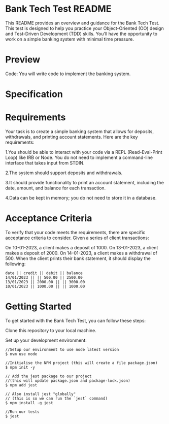# Bank Tech Test README
This README provides an overview and guidance for the Bank Tech Test. This test is designed to help you practice your Object-Oriented (OO) design and Test-Driven Development (TDD) skills. You'll have the opportunity to work on a simple banking system with minimal time pressure.

# Preview
Code: You will write code to implement the banking system.

# Specification
# Requirements
Your task is to create a simple banking system that allows for deposits, withdrawals, and printing account statements. Here are the key requirements:

1.You should be able to interact with your code via a REPL (Read-Eval-Print Loop) like IRB or Node. You do not need to implement a command-line interface that takes input from STDIN.

2.The system should support deposits and withdrawals.

3.It should provide functionality to print an account statement, including the date, amount, and balance for each transaction.

4.Data can be kept in memory; you do not need to store it in a database.

# Acceptance Criteria
To verify that your code meets the requirements, there are specific acceptance criteria to consider. Given a series of client transactions:

On 10-01-2023, a client makes a deposit of 1000.
On 13-01-2023, a client makes a deposit of 2000.
On 14-01-2023, a client makes a withdrawal of 500.
When the client prints their bank statement, it should display the following:

```
date || credit || debit || balance
14/01/2023 || || 500.00 || 2500.00
13/01/2023 || 2000.00 || || 3000.00
10/01/2023 || 1000.00 || || 1000.00
```

# Getting Started
To get started with the Bank Tech Test, you can follow these steps:

Clone this repository to your local machine.

Set up your development environment:

```
//Setup our environment to use node latest version
$ nvm use node

//Initialise the NPM project (this will create a file package.json)
$ npm init -y

// Add the jest package to our project
//(this will update package.json and package-lock.json)
$ npm add jest

// Also install jest "globally"
// (this is so we can run the `jest` command)
$ npm install -g jest

//Run our tests
$ jest
```


